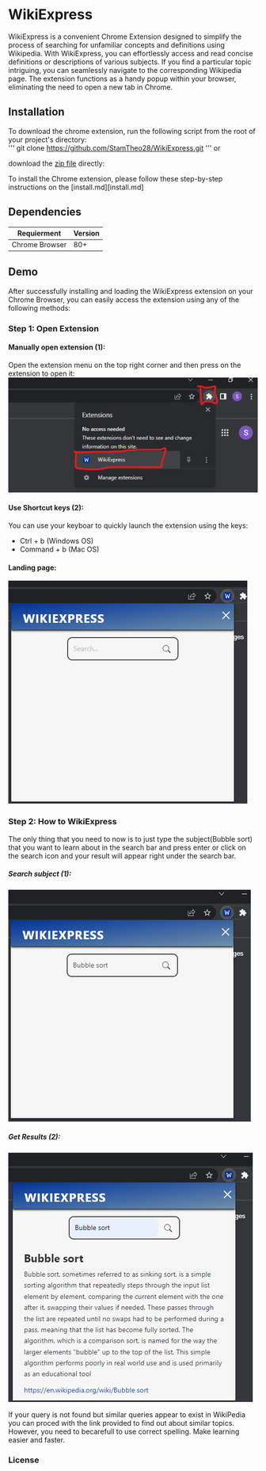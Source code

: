 # WikiExpress
WikiExpress is a convenient Chrome Extension designed to simplify the process of searching for unfamiliar concepts and definitions using Wikipedia. With WikiExpress, you can effortlessly access and read concise definitions or descriptions of various subjects. If you find a particular topic intriguing, you can seamlessly navigate to the corresponding Wikipedia page. The extension functions as a handy popup within your browser, eliminating the need to open a new tab in Chrome.

## Installation
To download the chrome extension, run the following script from the root of your project's directory:  
'''
git clone https://github.com/StamTheo28/WikiExpress.git
'''
or 

download the [zip file](https://github.com/StamTheo28/WikiExpress/archive/refs/heads/main.zip) directly:



To install the Chrome extension, please follow these step-by-step instructions on the [install.md][install.md]

## Dependencies
| Requierment     | Version |
| ----------- | ----------- |
| Chrome Browser     | 80+      |


## Demo
After successfully installing and loading the WikiExpress extension on your Chrome Browser, you can easily access the extension using any of the following methods:

### Step 1: Open Extension

#### Manually open extension (1):
Open the extension menu on the top right corner and then press on the extension to open it:
![openExtension](demo/openExtension.png)  

#### Use Shortcut keys (2):
You can use your keyboar to quickly launch the extension using the keys:  
- Ctrl + b (Windows OS)  
- Command + b (Mac OS)
#### Landing page:
![openedExtension](demo/openedExtension.PNG) 
### Step 2: How to WikiExpress
The only thing that you need to now is to just type the subject(Bubble sort) that you want to learn about in the search bar and press enter or click on the search icon and your result will appear right under the search bar.

##### Search subject (1):
![searchExtension](demo/searchExtension.PNG) 

##### Get Results (2):
![resultExtension](demo/resultExtension.PNG) 


 If your query is not found but similar queries appear to exist in WikiPedia you can proced with the link provided to find out about similar topics. However, you need to becarefull to use correct spelling. Make learning easier and faster.


### License 

